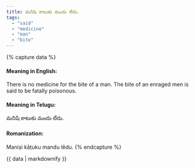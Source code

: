 ```yaml
---
title: మనిషి కాటుకు మందు లేదు.
tags:
  - "said"
  - "medicine"
  - "man"
  - "bite"
---
```


{% capture data %}
#### Meaning in English:
There is no medicine for the bite of a man.
The bite of an enraged men is said to be fatally poisonous.

#### Meaning in Telugu:
మనిషి కాటుకు మందు లేదు.

#### Romanization:
Maniṣi kāṭuku mandu lēdu.
{% endcapture %}

{{ data | markdownify }}

